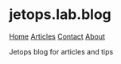 # jetops.lab.blog

<div class="topnav">
  <a class="active" href="#home">Home</a>
  <a href="#docs">Articles</a>
  <a href="#contact">Contact</a>
  <a href="#about">About</a>
</div>


Jetops blog for articles and tips
